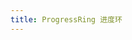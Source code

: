 ```yaml
---
title: ProgressRing 进度环
---
```

<ClientOnly>
<template>
  <show-components title="类型" :linesOfCode="25">
      <show-components-item label="ProgressRing">
          <ProgressRing :size="25" />
          <ProgressRing :size="50" />
          <ProgressRing :size="75" />
          <ProgressRing :size="75" :dotsNumber="4" />
          <ProgressRing :size="100" :speed="6125" />
          <ProgressRing :size="100" :dotsStyle="{ background: 'yellowgreen' }" />
      </show-components-item>
<template slot="code">

```vue
<template>
</template>
<script>
export default {
};
</script>
```
</template>
  </show-components>
</template>
</ClientOnly>

<script>
export default {
  data() {
    return {
    }
  },
  created() {
    //debugger
  }
};
</script>
